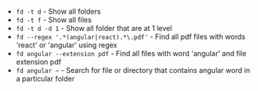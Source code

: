 * `fd -t d` - Show all folders
* `fd -t f` - Show all files
* `fd -t d -d 1` - Show all folder that are at 1 level
* `fd --regex '.*(angular|react).*\.pdf'` - Find all pdf files with words 'react' or 'angular' using regex
* `fd angular --extension pdf` - Find all files with word 'angular' and file extension pdf
* `fd angular ~` - Search for file or directory that contains angular word in a particular folder
